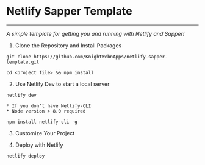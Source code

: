 # Netlify Sapper Template
___

*A simple template for getting you and running with Netlify and Sapper!*

1) Clone the Repository and Install Packages

```
git clone https://github.com/KnightWebnApps/netlify-sapper-template.git

cd <project file> && npm install
```

2) Use Netlify Dev to start a local server
   
```   
netlify dev

* If you don't have Netlify-CLI
* Node version > 8.0 required

npm install netlify-cli -g
```

3) Customize Your Project

4) Deploy with Netlify
```
netlify deploy
```

